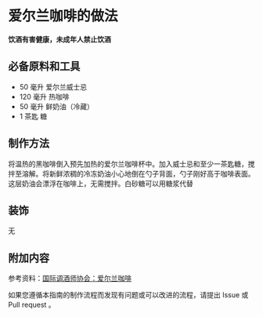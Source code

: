 
# 爱尔兰咖啡的做法

**饮酒有害健康，未成年人禁止饮酒**

## 必备原料和工具

- 50 毫升 爱尔兰威士忌 
- 120 毫升 热咖啡 
- 50 毫升 鲜奶油（冷藏）
- 1 茶匙 糖


## 制作方法

将温热的黑咖啡倒入预先加热的爱尔兰咖啡杯中。加入威士忌和至少一茶匙糖，搅拌至溶解。将新鲜浓稠的冷冻奶油小心地倒在勺子背面，勺子刚好高于咖啡表面。这层奶油会漂浮在咖啡上，无需搅拌。白砂糖可以用糖浆代替

## 装饰

无

## 附加内容

参考资料：[国际调酒师协会：爱尔兰咖啡](https://iba-world.com/irish-coffee/)

如果您遵循本指南的制作流程而发现有问题或可以改进的流程，请提出 Issue 或 Pull request 。
